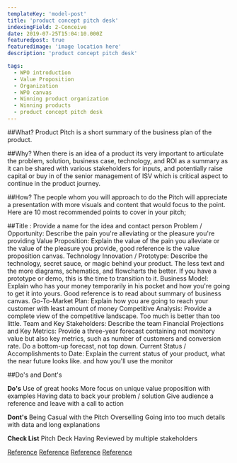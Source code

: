 ```yaml
---
templateKey: 'model-post'
title: 'product concept pitch desk'
indexingField: 2-Conceive
date: 2019-07-25T15:04:10.000Z
featuredpost: true
featuredimage: 'image location here'
description: 'product concept pitch desk'

tags:
  - WPO introduction
  - Value Proposition
  - Organization
  - WPO canvas
  - Winning product organization
  - Winning products
  - product concept pitch desk
---
```


##What?
Product Pitch is a short summary of the business plan of the product.



##Why? 
When there is an idea of a product its very important to articulate the problem, solution, business case, technology, and ROI as a summary as it can be shared with various stakeholders for inputs, and potentially raise capital or buy in of the senior management of ISV which is critical aspect to continue in the product journey.

 

##How? 
The people whom you will approach to do the Pitch will appreciate a presentation with more visuals and content that would focus to the point. Here are 10 most recommended points to cover in your pitch;



##Title : Provide a name for the idea and contact person
Problem / Opportunity: Describe the pain you're alleviating or the pleasure you're providing
Value Proposition: Explain the value of the pain you alleviate or the value of the pleasure you provide, good reference is the value proposition canvas.
Technology Innovation / Prototype: Describe the technology, secret sauce, or magic behind your product. The less text and the more diagrams, schematics, and flowcharts the better. If you have a prototype or demo, this is the time to transition to it.
Business Model: Explain who has your money temporarily in his pocket and how you're going to get it into yours. Good reference is to read about summary of business canvas.
Go-To-Market Plan: Explain how you are going to reach your customer with least amount of money
Competitive Analysis: Provide a complete view of the competitive landscape. Too much is better than too little.
Team and Key Stakeholders: Describe the team
Financial Projections and Key Metrics: Provide a three-year forecast containing not monitory value but also key metrics, such as number of customers and conversion rate. Do a bottom-up forecast, not top down.
Current Status / Accomplishments to Date: Explain the current status of your product, what the near future looks like. and how you'll use the monitor


##Do's and Dont's

**Do's**
Use of great hooks
More focus on unique value proposition with examples
Having data to back your problem / solution
Give audience a reference and leave with a call to action


**Dont's**
Being Casual with the Pitch
Overselling
Going into too much details with data and long explanations


**Check List** 
Pitch Deck
Having Reviewed by multiple stakeholders


[Reference]('https://guykawasaki.com/the-only-10-slides-you-need-in-your-pitch/')
[Reference]('https://invest2start.com/blog/pitch-deck-complete-guide-pitch-presentation/')
[Reference]('https://www.youtube.com/watch?time_continue=28&v=QoAOzMTLP5s')
[Reference]('https://www.youtube.com/watch?time_continue=1&v=ReM1uqmVfP0')